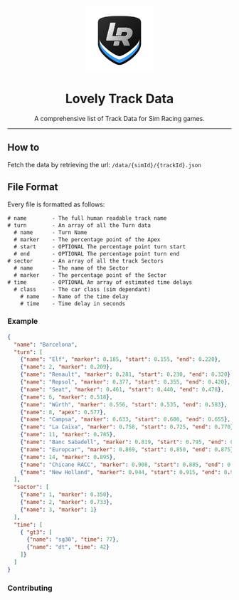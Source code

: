 <p align="center">
<img width="150" height="150" alt="Lovely Sim Racing" src="docs/images/lr-logo-small.png">
</p>

<h1 align="center">Lovely Track Data</h1>

<p align="center">
A comprehensive list of Track Data for Sim Racing games.
</p>

---

## How to
Fetch the data by retrieving the url:
`/data/{simId}/{trackId}.json`

## File Format
Every file is formatted as follows:

``` 
# name        - The full human readable track name
# turn        - An array of all the Turn data
  # name      - Turn Name
  # marker    - The percentage point of the Apex
  # start     - OPTIONAL The percentage point turn start
  # end       - OPTIONAL The percentage point turn end
# sector      - An array of all the track Sectors
  # name      - The name of the Sector
  # marker    - The percentage point of the Sector
# time        - OPTIONAL An array of estimated time delays
  # class     - The car class (sim dependant)
    # name    - Name of the time delay
    # time    - Time delay in seconds
```

### Example 
```JSON
{
  "name": "Barcelona",
  "turn": [
    {"name": "Elf", "marker": 0.185, "start": 0.155, "end": 0.220},
    {"name": 2, "marker": 0.209},
    {"name": "Renault", "marker": 0.281, "start": 0.230, "end": 0.320},
    {"name": "Repsol", "marker": 0.377, "start": 0.355, "end": 0.420},
    {"name": "Seat", "marker": 0.461, "start": 0.440, "end": 0.478},
    {"name": 6, "marker": 0.518},
    {"name": "Würth", "marker": 0.556, "start": 0.535, "end": 0.583},
    {"name": 8, "apex": 0.577},
    {"name": "Campsa", "marker": 0.633, "start": 0.600, "end": 0.655},
    {"name": "La Caixa", "marker": 0.758, "start": 0.725, "end": 0.770},
    {"name": 11, "marker": 0.785},
    {"name": "Banc Sabadell", "marker": 0.819, "start": 0.795, "end": 0.840},
    {"name": "Europcar", "marker": 0.869, "start": 0.850, "end": 0.875},
    {"name": 14, "marker": 0.895},
    {"name": "Chicane RACC", "marker": 0.908, "start": 0.885, "end": 0.908},
    {"name": "New Holland", "marker": 0.944, "start": 0.915, "end": 0.960}
  ],
  "sector": [
    {"name": 1, "marker": 0.350},
    {"name": 2, "marker": 0.733},
    {"name": 3, "marker": 1}
  ],
  "time": [
    { "gt3": [
      {"name": "sg30", "time": 77},
      {"name": "dt", "time": 42}
    ]}
  ]
}
```

### Contributing
